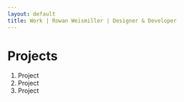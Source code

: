 ```yaml
---
layout: default
title: Work | Rowan Weismiller | Designer & Developer
---
```


<div class="opening">
  <h1>Projects</h1>
</div>

1. Project
2. Project
3. Project
